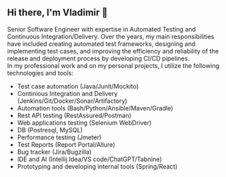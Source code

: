 ## Hi there, I'm Vladimir 👋 

Senior Software Engineer with expertise in Automated Testing and Continuous Integration/Delivery.
Over the years, my main responsibilities have included creating automated test frameworks, designing and implementing test cases, and improving the efficiency and reliability of the release and deployment process by developing CI/CD pipelines.  
In my professional work and on my personal projects, I utilize the following technologies and tools:
- Test case automation (Java/Junit/Mockito)
- Continious Integration and Delivery (Jenkins/Git/Docker/Sonar/Artifactory)
- Automation tools (Bash/Python/Ansible/Maven/Gradle)
- Rest API testing (RestAssured/Postman)
- Web applications testing (Selenium WebDriver)
- DB (Postresql, MySQL)
- Performance testing (Jmeter)
- Test Reports (Report Portal/Allure)
- Bug tracker (Jira/Bugzilla)
- IDE and AI (Intellij Idea/VS code/ChatGPT/Tabnine)
- Prototyping and developing internal tools (Spring/React)

<!--
**vkpro/vkpro** is a ✨ _special_ ✨ repository because its `README.md` (this file) appears on your GitHub profile.

Here are some ideas to get you started:

- 🔭 I’m currently working on ...
- 🌱 I’m currently learning ...
- 👯 I’m looking to collaborate on ...
- 🤔 I’m looking for help with ...
- 💬 Ask me about ...
- 📫 How to reach me: ...
- 😄 Pronouns: ...
- ⚡ Fun fact: ...
-->

